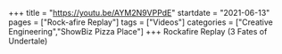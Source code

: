 +++
title = "https://youtu.be/AYM2N9VPPdE"
startdate = "2021-06-13"
pages = ["Rock-afire Replay"]
tags = ["Videos"]
categories = ["Creative Engineering","ShowBiz Pizza Place"]
+++
Rockafire Replay  (3 Fates of Undertale)
